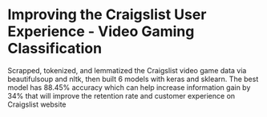 # Improving the Craigslist User Experience - Video Gaming Classification
Scrapped, tokenized, and lemmatized the Craigslist video game data via beautifulsoup and nltk, then built 6 models with keras and sklearn. The best model has 88.45% accuracy which can help increase information gain by 34% that will improve the retention rate and customer experience on Craigslist website
